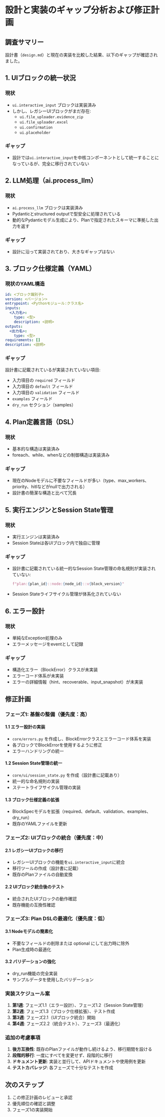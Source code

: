 # 設計と実装のギャップ分析および修正計画

## 調査サマリー

設計書（`design.md`）と現在の実装を比較した結果、以下のギャップが確認されました。

## 1. UIブロックの統一状況

### 現状
- `ui.interactive_input` ブロックは実装済み
- しかし、レガシーUIブロックがまだ存在:
  - `ui.file_uploader.evidence_zip`
  - `ui.file_uploader.excel`
  - `ui.confirmation`
  - `ui.placeholder`

### ギャップ
- 設計では`ui.interactive_input`を中核コンポーネントとして統一することになっているが、完全に移行されていない

## 2. LLM処理（ai.process_llm）

### 現状
- `ai.process_llm` ブロックは実装済み
- Pydanticとstructured outputで型安全に処理されている
- 動的なPydanticモデル生成により、Planで指定されたスキーマに準拠した出力を返す

### ギャップ
- 設計に沿って実装されており、大きなギャップはない

## 3. ブロック仕様定義（YAML）

### 現状のYAML構造
```yaml
id: <ブロック識別子>
version: <バージョン>
entrypoint: <Pythonモジュール:クラス名>
inputs:
  <入力名>:
    type: <型>
    description: <説明>
outputs:
  <出力名>:
    type: <型>
requirements: []
description: <説明>
```

### ギャップ
設計書に記載されているが実装されていない項目:
- 入力項目の `required` フィールド
- 入力項目の `default` フィールド
- 入力項目の `validation` フィールド
- `examples` フィールド
- `dry_run` セクション（samples）

## 4. Plan定義言語（DSL）

### 現状
- 基本的な構造は実装済み
- foreach、while、whenなどの制御構造は実装済み

### ギャップ
- 現在のNodeモデルに不要なフィールドが多い（type、max_workers、priority、hitlなどがnullで出力される）
- 設計書の簡潔な構造と比べて冗長

## 5. 実行エンジンとSession State管理

### 現状
- 実行エンジンは実装済み
- Session Stateは各UIブロック内で独自に管理

### ギャップ
- 設計書に記載されている統一的なSession State管理の命名規則が実装されていない:
  ```python
  f"plan:{plan_id}::node:{node_id}::v{block_version}"
  ```
- Session Stateライフサイクル管理が体系化されていない

## 6. エラー設計

### 現状
- 単純なException処理のみ
- エラーメッセージをeventとして記録

### ギャップ
- 構造化エラー（BlockError）クラスが未実装
- エラーコード体系が未実装
- エラーの詳細情報（hint、recoverable、input_snapshot）が未実装

## 修正計画

### フェーズ1: 基盤の整備（優先度：高）

#### 1.1 エラー設計の実装
- `core/errors.py` を作成し、BlockErrorクラスとエラーコード体系を実装
- 各ブロックでBlockErrorを使用するように修正
- エラーハンドリングの統一

#### 1.2 Session State管理の統一
- `core/ui/session_state.py` を作成（設計書に記載あり）
- 統一的な命名規則の実装
- ステートライフサイクル管理の実装

#### 1.3 ブロック仕様定義の拡張
- BlockSpecモデルを拡張（required、default、validation、examples、dry_run）
- 既存のYAMLファイルを更新

### フェーズ2: UIブロックの統合（優先度：中）

#### 2.1 レガシーUIブロックの移行
- レガシーUIブロックの機能を`ui.interactive_input`に統合
- 移行ツールの作成（設計書に記載）
- 既存のPlanファイルの自動変換

#### 2.2 UIブロック統合後のテスト
- 統合されたUIブロックの動作確認
- 既存機能の互換性確認

### フェーズ3: Plan DSLの最適化（優先度：低）

#### 3.1 Nodeモデルの簡素化
- 不要なフィールドの削除または optional にして出力時に除外
- Plan生成時の最適化

#### 3.2 バリデーションの強化
- dry_run機能の完全実装
- サンプルデータを使用したバリデーション

### 実装スケジュール案

1. **第1週**: フェーズ1.1（エラー設計）、フェーズ1.2（Session State管理）
2. **第2週**: フェーズ1.3（ブロック仕様拡張）、テスト作成
3. **第3週**: フェーズ2.1（UIブロック統合）開始
4. **第4週**: フェーズ2.2（統合テスト）、フェーズ3（最適化）

### 追加の考慮事項

1. **後方互換性**: 既存のPlanファイルが動作し続けるよう、移行期間を設ける
2. **段階的移行**: 一度にすべてを変更せず、段階的に移行
3. **ドキュメント更新**: 実装と並行して、APIドキュメントや使用例を更新
4. **テストカバレッジ**: 各フェーズで十分なテストを作成

## 次のステップ

1. この修正計画のレビューと承認
2. 優先順位の確認と調整
3. フェーズ1の実装開始

